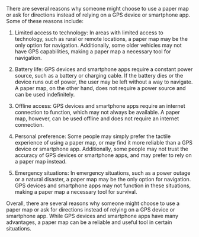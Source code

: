 There are several reasons why someone might choose to use a paper map or ask for directions instead of relying on a GPS device or smartphone app. Some of these reasons include:

1. Limited access to technology: In areas with limited access to technology, such as rural or remote locations, a paper map may be the only option for navigation. Additionally, some older vehicles may not have GPS capabilities, making a paper map a necessary tool for navigation.

2. Battery life: GPS devices and smartphone apps require a constant power source, such as a battery or charging cable. If the battery dies or the device runs out of power, the user may be left without a way to navigate. A paper map, on the other hand, does not require a power source and can be used indefinitely.

3. Offline access: GPS devices and smartphone apps require an internet connection to function, which may not always be available. A paper map, however, can be used offline and does not require an internet connection.

4. Personal preference: Some people may simply prefer the tactile experience of using a paper map, or may find it more reliable than a GPS device or smartphone app. Additionally, some people may not trust the accuracy of GPS devices or smartphone apps, and may prefer to rely on a paper map instead.

5. Emergency situations: In emergency situations, such as a power outage or a natural disaster, a paper map may be the only option for navigation. GPS devices and smartphone apps may not function in these situations, making a paper map a necessary tool for survival.

Overall, there are several reasons why someone might choose to use a paper map or ask for directions instead of relying on a GPS device or smartphone app. While GPS devices and smartphone apps have many advantages, a paper map can be a reliable and useful tool in certain situations.